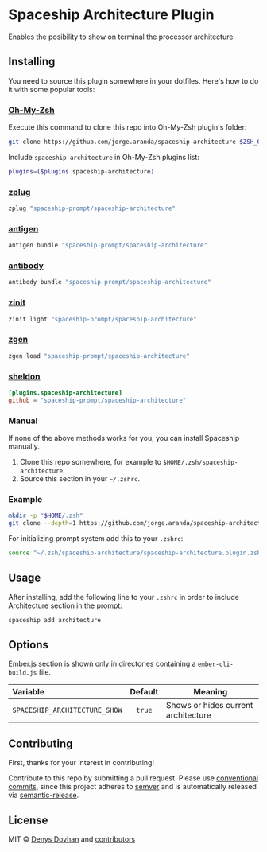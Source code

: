 
# Spaceship Architecture Plugin

Enables the posibility to show on terminal the processor architecture 

## Installing

You need to source this plugin somewhere in your dotfiles. Here's how to do it with some popular tools:

### [Oh-My-Zsh]

Execute this command to clone this repo into Oh-My-Zsh plugin's folder:

```zsh
git clone https://github.com/jorge.aranda/spaceship-architecture $ZSH_CUSTOM/plugins/spaceship-architecture
```

Include `spaceship-architecture` in Oh-My-Zsh plugins list:

```zsh
plugins=($plugins spaceship-architecture)
```

### [zplug]

```zsh
zplug "spaceship-prompt/spaceship-architecture"
```

### [antigen]

```zsh
antigen bundle "spaceship-prompt/spaceship-architecture"
```

### [antibody]

```zsh
antibody bundle "spaceship-prompt/spaceship-architecture"
```

### [zinit]

```zsh
zinit light "spaceship-prompt/spaceship-architecture"
```

### [zgen]

```zsh
zgen load "spaceship-prompt/spaceship-architecture"
```

### [sheldon]

```toml
[plugins.spaceship-architecture]
github = "spaceship-prompt/spaceship-architecture"
```

### Manual

If none of the above methods works for you, you can install Spaceship manually.

1. Clone this repo somewhere, for example to `$HOME/.zsh/spaceship-architecture`.
2. Source this section in your `~/.zshrc`.

### Example

```zsh
mkdir -p "$HOME/.zsh"
git clone --depth=1 https://github.com/jorge.aranda/spaceship-architecture "$HOME/.zsh/spaceship-architecture"
```

For initializing prompt system add this to your `.zshrc`:

```zsh title=".zshrc"
source "~/.zsh/spaceship-architecture/spaceship-architecture.plugin.zsh"
```

## Usage

After installing, add the following line to your `.zshrc` in order to include Architecture section in the prompt:

```zsh
spaceship add architecture
```

## Options

Ember.js section is shown only in directories containing a `ember-cli-build.js` file.

| Variable                 |              Default               | Meaning                                       |
| :----------------------- | :--------------------------------: | --------------------------------------------- |
| `SPACESHIP_ARCHITECTURE_SHOW`   |               `true`               | Shows or hides current architecture                      |

## Contributing

First, thanks for your interest in contributing!

Contribute to this repo by submitting a pull request. Please use [conventional commits](https://www.conventionalcommits.org/), since this project adheres to [semver](https://semver.org/) and is automatically released via [semantic-release](https://github.com/semantic-release/semantic-release).

## License

MIT © [Denys Dovhan](http://denysdovhan.com) and [contributors][spaceship-contributors]

<!-- References -->

[Oh-My-Zsh]: https://ohmyz.sh/
[zplug]: https://github.com/zplug/zplug
[antigen]: https://antigen.sharats.me/
[antibody]: https://getantibody.github.io/
[zinit]: https://github.com/zdharma/zinit
[zgen]: https://github.com/tarjoilija/zgen
[sheldon]: https://sheldon.cli.rs/
[spaceship-contributors]: https://github.com/spaceship-prompt/spaceship-prompt/graphs/contributors
